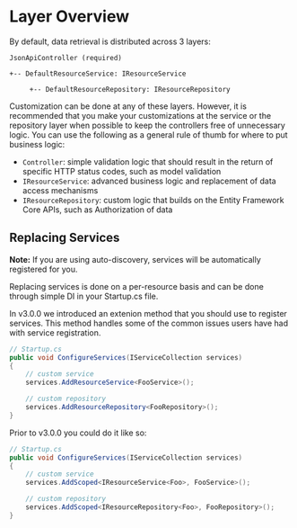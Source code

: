 # Layer Overview

By default, data retrieval is distributed across 3 layers:

```
JsonApiController (required)

+-- DefaultResourceService: IResourceService

     +-- DefaultResourceRepository: IResourceRepository
```

Customization can be done at any of these layers. However, it is recommended that you make your customizations at the service or the repository layer when possible to keep the controllers free of unnecessary logic.
You can use the following as a general rule of thumb for where to put business logic:

- `Controller`: simple validation logic that should result in the return of specific HTTP status codes, such as model validation
- `IResourceService`: advanced business logic and replacement of data access mechanisms
- `IResourceRepository`: custom logic that builds on the Entity Framework Core APIs, such as Authorization of data

## Replacing Services

**Note:** If you are using auto-discovery, services will be automatically registered for you.

Replacing services is done on a per-resource basis and can be done through simple DI in your Startup.cs file.

In v3.0.0 we introduced an extenion method that you should use to
register services. This method handles some of the common issues
users have had with service registration.

```c#
// Startup.cs
public void ConfigureServices(IServiceCollection services)
{
    // custom service
    services.AddResourceService<FooService>();

    // custom repository
    services.AddResourceRepository<FooRepository>();
}
```

Prior to v3.0.0 you could do it like so:

```c#
// Startup.cs
public void ConfigureServices(IServiceCollection services)
{
    // custom service
    services.AddScoped<IResourceService<Foo>, FooService>();

    // custom repository
    services.AddScoped<IResourceRepository<Foo>, FooRepository>();
}
```
